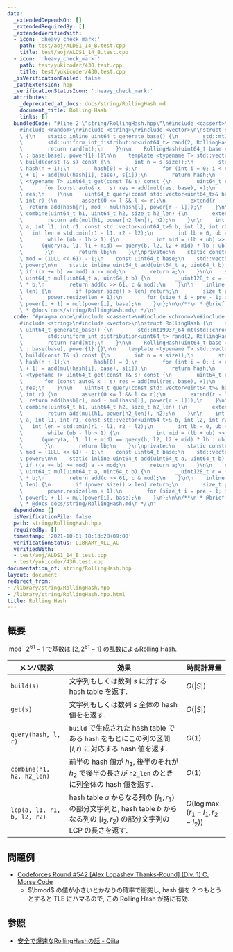 ```yaml
---
data:
  _extendedDependsOn: []
  _extendedRequiredBy: []
  _extendedVerifiedWith:
  - icon: ':heavy_check_mark:'
    path: test/aoj/ALDS1_14_B.test.cpp
    title: test/aoj/ALDS1_14_B.test.cpp
  - icon: ':heavy_check_mark:'
    path: test/yukicoder/430.test.cpp
    title: test/yukicoder/430.test.cpp
  _isVerificationFailed: false
  _pathExtension: hpp
  _verificationStatusIcon: ':heavy_check_mark:'
  attributes:
    _deprecated_at_docs: docs/string/RollingHash.md
    document_title: Rolling Hash
    links: []
  bundledCode: "#line 2 \"string/RollingHash.hpp\"\n#include <cassert>\n#include <chrono>\n\
    #include <random>\n#include <string>\n#include <vector>\n\nstruct RollingHash\
    \ {\n    static inline uint64_t generate_base() {\n        std::mt19937_64 mt(std::chrono::steady_clock::now().time_since_epoch().count());\n\
    \        std::uniform_int_distribution<uint64_t> rand(2, RollingHash::mod - 1);\n\
    \        return rand(mt);\n    }\n\n    RollingHash(uint64_t base = generate_base())\
    \ : base(base), power{1} {}\n\n    template <typename T> std::vector<uint64_t>\
    \ build(const T& s) const {\n        int n = s.size();\n        std::vector<uint64_t>\
    \ hash(n + 1);\n        hash[0] = 0;\n        for (int i = 0; i < n; i++) hash[i\
    \ + 1] = add(mul(hash[i], base), s[i]);\n        return hash;\n    }\n\n    template\
    \ <typename T> uint64_t get(const T& s) const {\n        uint64_t res = 0;\n \
    \       for (const auto& x : s) res = add(mul(res, base), x);\n        return\
    \ res;\n    }\n\n    uint64_t query(const std::vector<uint64_t>& hash, int l,\
    \ int r) {\n        assert(0 <= l && l <= r);\n        extend(r - l);\n      \
    \  return add(hash[r], mod - mul(hash[l], power[r - l]));\n    }\n\n    uint64_t\
    \ combine(uint64_t h1, uint64_t h2, size_t h2_len) {\n        extend(h2_len);\n\
    \        return add(mul(h1, power[h2_len]), h2);\n    }\n\n    int lcp(const std::vector<uint64_t>&\
    \ a, int l1, int r1, const std::vector<uint64_t>& b, int l2, int r2) {\n     \
    \   int len = std::min(r1 - l1, r2 - l2);\n        int lb = 0, ub = len + 1;\n\
    \        while (ub - lb > 1) {\n            int mid = (lb + ub) >> 1;\n      \
    \      (query(a, l1, l1 + mid) == query(b, l2, l2 + mid) ? lb : ub) = mid;\n \
    \       }\n        return lb;\n    }\n\nprivate:\n    static constexpr uint64_t\
    \ mod = (1ULL << 61) - 1;\n    const uint64_t base;\n    std::vector<uint64_t>\
    \ power;\n\n    static inline uint64_t add(uint64_t a, uint64_t b) {\n       \
    \ if ((a += b) >= mod) a -= mod;\n        return a;\n    }\n\n    static inline\
    \ uint64_t mul(uint64_t a, uint64_t b) {\n        __uint128_t c = (__uint128_t)a\
    \ * b;\n        return add(c >> 61, c & mod);\n    }\n\n    inline void extend(size_t\
    \ len) {\n        if (power.size() > len) return;\n        size_t pre = power.size();\n\
    \        power.resize(len + 1);\n        for (size_t i = pre - 1; i < len; i++)\
    \ power[i + 1] = mul(power[i], base);\n    }\n};\n\n/**\n * @brief Rolling Hash\n\
    \ * @docs docs/string/RollingHash.md\n */\n"
  code: "#pragma once\n#include <cassert>\n#include <chrono>\n#include <random>\n\
    #include <string>\n#include <vector>\n\nstruct RollingHash {\n    static inline\
    \ uint64_t generate_base() {\n        std::mt19937_64 mt(std::chrono::steady_clock::now().time_since_epoch().count());\n\
    \        std::uniform_int_distribution<uint64_t> rand(2, RollingHash::mod - 1);\n\
    \        return rand(mt);\n    }\n\n    RollingHash(uint64_t base = generate_base())\
    \ : base(base), power{1} {}\n\n    template <typename T> std::vector<uint64_t>\
    \ build(const T& s) const {\n        int n = s.size();\n        std::vector<uint64_t>\
    \ hash(n + 1);\n        hash[0] = 0;\n        for (int i = 0; i < n; i++) hash[i\
    \ + 1] = add(mul(hash[i], base), s[i]);\n        return hash;\n    }\n\n    template\
    \ <typename T> uint64_t get(const T& s) const {\n        uint64_t res = 0;\n \
    \       for (const auto& x : s) res = add(mul(res, base), x);\n        return\
    \ res;\n    }\n\n    uint64_t query(const std::vector<uint64_t>& hash, int l,\
    \ int r) {\n        assert(0 <= l && l <= r);\n        extend(r - l);\n      \
    \  return add(hash[r], mod - mul(hash[l], power[r - l]));\n    }\n\n    uint64_t\
    \ combine(uint64_t h1, uint64_t h2, size_t h2_len) {\n        extend(h2_len);\n\
    \        return add(mul(h1, power[h2_len]), h2);\n    }\n\n    int lcp(const std::vector<uint64_t>&\
    \ a, int l1, int r1, const std::vector<uint64_t>& b, int l2, int r2) {\n     \
    \   int len = std::min(r1 - l1, r2 - l2);\n        int lb = 0, ub = len + 1;\n\
    \        while (ub - lb > 1) {\n            int mid = (lb + ub) >> 1;\n      \
    \      (query(a, l1, l1 + mid) == query(b, l2, l2 + mid) ? lb : ub) = mid;\n \
    \       }\n        return lb;\n    }\n\nprivate:\n    static constexpr uint64_t\
    \ mod = (1ULL << 61) - 1;\n    const uint64_t base;\n    std::vector<uint64_t>\
    \ power;\n\n    static inline uint64_t add(uint64_t a, uint64_t b) {\n       \
    \ if ((a += b) >= mod) a -= mod;\n        return a;\n    }\n\n    static inline\
    \ uint64_t mul(uint64_t a, uint64_t b) {\n        __uint128_t c = (__uint128_t)a\
    \ * b;\n        return add(c >> 61, c & mod);\n    }\n\n    inline void extend(size_t\
    \ len) {\n        if (power.size() > len) return;\n        size_t pre = power.size();\n\
    \        power.resize(len + 1);\n        for (size_t i = pre - 1; i < len; i++)\
    \ power[i + 1] = mul(power[i], base);\n    }\n};\n\n/**\n * @brief Rolling Hash\n\
    \ * @docs docs/string/RollingHash.md\n */\n"
  dependsOn: []
  isVerificationFile: false
  path: string/RollingHash.hpp
  requiredBy: []
  timestamp: '2021-10-01 18:13:28+09:00'
  verificationStatus: LIBRARY_ALL_AC
  verifiedWith:
  - test/aoj/ALDS1_14_B.test.cpp
  - test/yukicoder/430.test.cpp
documentation_of: string/RollingHash.hpp
layout: document
redirect_from:
- /library/string/RollingHash.hpp
- /library/string/RollingHash.hpp.html
title: Rolling Hash
---
```

## 概要
$\bmod\ 2^{61}-1$ で基数は $\left[2, 2^{61}-1\right)$ の乱数によるRolling Hash.

| メンバ関数                  | 効果                                                                                                                               | 時間計算量                          |
| --------------------------- | ---------------------------------------------------------------------------------------------------------------------------------- | ----------------------------------- |
| `build(s)`                  | 文字列もしくは数列 $s$ に対する hash table を返す.                                                                                 | $O(\|S\|)$                          |
| `get(s)`                    | 文字列もしくは数列 $s$ 全体の hash 値をを返す.                                                                                     | $O(\|S\|)$                          |
| `query(hash, l, r)`         | `build` で生成された hash table である `hash` をもとにこの列の区間 $[l, r)$ に対応する hash 値を返す.                              | $O(1)$                              |
| `combine(h1, h2, h2_len)`   | 前半の hash 値が $h_1$, 後半のそれが $h_2$ で後半の長さが `h2_len` のときに列全体の hash 値を返す.                                 | $O(1)$                              |
| `lcp(a, l1, r1, b, l2, r2)` | hash table $a$ からなる列の $[l_1, r_1)$ の部分文字列と, hash table $b$ からなる列の $[l_2, r_2)$ の部分文字列の LCP の長さを返す. | $O(\log\max(r_1 - l_1, r_2 - l_2))$ |

## 問題例
- [Codeforces Round #542 [Alex Lopashev Thanks-Round] (Div. 1) C. Morse Code](https://codeforces.com/contest/1129/problem/C)
  - $\bmod$ の値が小さいとかなりの確率で衝突し, hash 値を 2 つもとうとすると TLE にハマるので, この Rolling Hash が特に有効.

## 参照
- [安全で爆速なRollingHashの話 - Qiita](https://qiita.com/keymoon/items/11fac5627672a6d6a9f6)